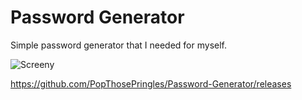 # Password Generator
Simple password generator that I needed for myself.

![Screeny](http://i.imgur.com/UO1nhQN.png)

https://github.com/PopThosePringles/Password-Generator/releases